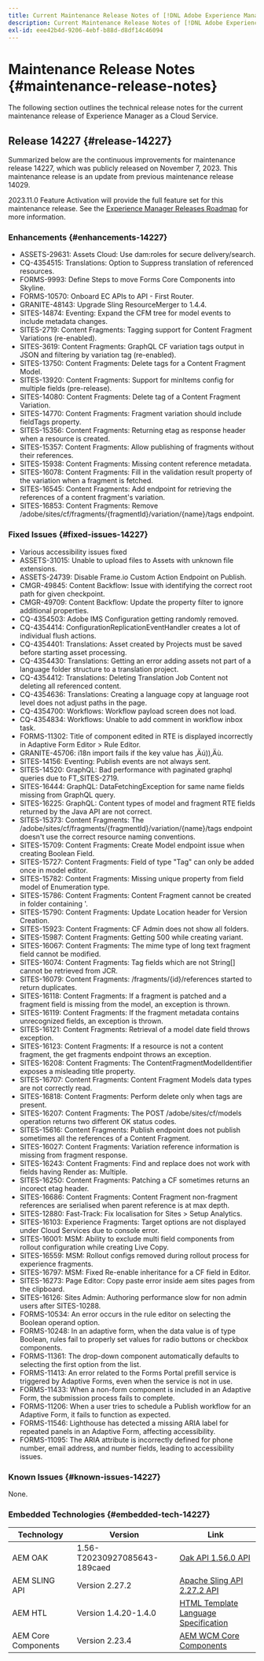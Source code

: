 ```yaml
---
title: Current Maintenance Release Notes of [!DNL Adobe Experience Manager] as a Cloud Service.
description: Current Maintenance Release Notes of [!DNL Adobe Experience Manager] as a Cloud Service.
exl-id: eee42b4d-9206-4ebf-b88d-d8df14c46094
---
```

# Maintenance Release Notes {#maintenance-release-notes}

The following section outlines the technical release notes for the current maintenance release of Experience Manager as a Cloud Service.

## Release 14227 {#release-14227}

Summarized below are the continuous improvements for maintenance release 14227, which was publicly released on November 7, 2023. This maintenance release is an update from previous maintenance release 14029.

2023.11.0 Feature Activation will provide the full feature set for this maintenance release. See the [Experience Manager Releases Roadmap](https://experienceleague.adobe.com/docs/experience-manager-release-information/aem-release-updates/update-releases-roadmap.html) for more information.

### Enhancements {#enhancements-14227}

* ASSETS-29631: Assets Cloud: Use dam:roles for secure delivery/search.
* CQ-4354515: Translations: Option to Suppress translation of referenced resources.
* FORMS-9993: Define Steps to move Forms Core Components into Skyline.
* FORMS-10570: Onboard EC APIs to API - First Router.
* GRANITE-48143: Upgrade Sling ResourceMerger to 1.4.4.
* SITES-14874: Eventing: Expand the CFM tree for model events to include metadata changes.
* SITES-2719: Content Fragments: Tagging support for Content Fragment Variations (re-enabled).
* SITES-3619: Content Fragments: GraphQL CF variation tags output in JSON and filtering by variation tag (re-enabled).
* SITES-13750: Content Fragments: Delete tags for a Content Fragment Model.
* SITES-13920: Content Fragments: Support for minItems config for multiple fields (pre-release).
* SITES-14080: Content Fragments: Delete tag of a Content Fragment Variation.
* SITES-14770: Content Fragments: Fragment variation should include fieldTags property.
* SITES-15356: Content Fragments: Returning etag as response header when a resource is created.
* SITES-15357: Content Fragments: Allow publishing of fragments without their references.
* SITES-15938: Content Fragments: Missing content reference metadata.
* SITES-16078: Content Fragments: Fill in the validation result property of the variation when a fragment is fetched.
* SITES-16545: Content Fragments: Add endpoint for retrieving the references of a content fragment's variation.
* SITES-16853: Content Fragments: Remove /adobe/sites/cf/fragments/{fragmentId}/variation/{name}/tags endpoint.

### Fixed Issues {#fixed-issues-14227}

* Various accessibility issues fixed
* ASSETS-31015: Unable to upload files to Assets with unknown file extensions.
* ASSETS-24739: Disable Frame.io Custom Action Endpoint on Publish.
* CMGR-49845: Content Backflow: Issue with identifying the correct root path for given checkpoint.
* CMGR-49709: Content Backflow: Update the property filter to ignore additional properties.
* CQ-4354503: Adobe IMS Configuration getting randomly removed.
* CQ-4354414: ConfigurationReplicationEventHandler creates a lot of individual flush actions.
* CQ-4354401: Translations: Asset created by Projects must be saved before starting asset processing.
* CQ-4354430: Translations: Getting an error adding assets not part of a language folder structure to a translation project.
* CQ-4354412: Translations: Deleting Translation Job Content not deleting all referenced content.
* CQ-4354636: Translations: Creating a language copy at language root level does not adjust paths in the page.
* CQ-4354700: Workflows: Workflow payload screen does not load.
* CQ-4354834: Workflows: Unable to add comment in workflow inbox task.
* FORMS-11302: Title of component edited in RTE is displayed incorrectly in Adaptive Form Editor > Rule Editor.
* GRANITE-45706: i18n import fails if the key value has ‚Äú))‚Äù.
* SITES-14156: Eventing: Publish events are not always sent.
* SITES-14520: GraphQL: Bad performance with paginated graphql queries due to FT_SITES-2719.
* SITES-16444: GraphQL: DataFetchingException for same name fields missing from GraphQL query.
* SITES-16225: GraphQL: Content types of model and fragment RTE fields returned by the Java API are not correct.
* SITES-15373: Content Fragments: The /adobe/sites/cf/fragments/{fragmentId}/variation/{name}/tags endpoint doesn't use the correct resource naming conventions.
* SITES-15709: Content Fragments: Create Model endpoint issue when creating Boolean Field.
* SITES-15727: Content Fragments: Field of type "Tag" can only be added once in model editor.
* SITES-15782: Content Fragments: Missing unique property from field model of Enumeration type.
* SITES-15786: Content Fragments: Content Fragment cannot be created in folder containing '.
* SITES-15790: Content Fragments: Update Location header for Version Creation.
* SITES-15923: Content Fragments: CF Admin does not show all folders.
* SITES-15987: Content Fragments: Getting 500 while creating variant.
* SITES-16067: Content Fragments: The mime type of long text fragment field cannot be modified.
* SITES-16074: Content Fragments: Tag fields which are not String[] cannot be retrieved from JCR.
* SITES-16079: Content Fragments: /fragments/{id}/references started to return duplicates.
* SITES-16118: Content Fragments: If a fragment is patched and a fragment field is missing from the model, an exception is thrown.
* SITES-16119: Content Fragments: If the fragment metadata contains unrecognized fields, an exception is thrown.
* SITES-16121: Content Fragments: Retrieval of a model date field throws exception.
* SITES-16123: Content Fragments: If a resource is not a content fragment, the get fragments endpoint throws an exception.
* SITES-16208: Content Fragments: The ContentFragmentModelIdentifier exposes a misleading title property.
* SITES-16707: Content Fragments: Content Fragment Models data types are not correctly read.
* SITES-16818: Content Fragments: Perform delete only when tags are present.
* SITES-16207: Content Fragments: The POST /adobe/sites/cf/models operation returns two different OK status codes.
* SITES-15616: Content Fragments: Publish endpoint does not publish sometimes all the references of a Content Fragment.
* SITES-16027: Content Fragments: Variation reference information is missing from fragment response.
* SITES-16243: Content Fragments: Find and replace does not work with fields having Render as: Multiple.
* SITES-16250: Content Fragments: Patching a CF sometimes returns an incorect etag header.
* SITES-16686: Content Fragments: Content Fragment non-fragment references are serialised when parent reference is at max depth.
* SITES-12880: Fast-Track: Fix localisation for Sites > Setup Analytics.
* SITES-16103: Experience Fragments: Target options are not displayed under Cloud Services due to console error. 
* SITES-16001: MSM: Ability to exclude multi field components from rollout configuration while creating Live Copy.
* SITES-16559: MSM: Rollout configs removed during rollout process for experience fragments.
* SITES-16797: MSM: Fixed Re-enable inheritance for a CF field in Editor.
* SITES-16273: Page Editor: Copy paste error inside aem sites pages from the clipboard.
* SITES-16126: Sites Admin: Authoring performance slow for non admin users after SITES-10288.
* FORMS-10534: An error occurs in the rule editor on selecting the Boolean operand option.
* FORMS-10248: In an adaptive form, when the data value is of type Boolean, rules fail to properly set values for radio buttons or checkbox components.
* FORMS-11361: The drop-down component automatically defaults to selecting the first option from the list.
* FORMS-11413: An error related to the Forms Portal prefill service is triggered by Adaptive Forms, even when the service is not in use.
* FORMS-11433: When a non-form component is included in an Adaptive Form, the submission process fails to complete.
* FORMS-11206: When a user tries to schedule a Publish workflow for an Adaptive Form, it fails to function as expected.
* FORMS-11546: Lighthouse has detected a missing ARIA label for repeated panels in an Adaptive Form, affecting accessibility.
* FORMS-11095: The ARIA attribute is incorrectly defined for phone number, email address, and number fields, leading to accessibility issues.

### Known Issues {#known-issues-14227}

None.

### Embedded Technologies {#embedded-tech-14227}

|Technology|Version|Link|
|---|---|---|
|AEM OAK |1.56-T20230927085643-189caed|[Oak API 1.56.0 API](https://www.javadoc.io/doc/org.apache.jackrabbit/oak-api/1.56.0/index.html)| 
|AEM SLING API |Version 2.27.2 |[Apache Sling API 2.27.2 API](https://www.javadoc.io/doc/org.apache.sling/org.apache.sling.api/latest/index.html)|
|AEM HTL|Version 1.4.20-1.4.0 |[HTML Template Language Specification](https://github.com/adobe/htl-spec)|
|AEM Core Components|Version 2.23.4|[AEM WCM Core Components](https://github.com/adobe/aem-core-wcm-components)|
